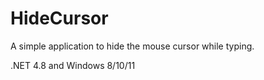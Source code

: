 # HideCursor
A simple application to hide the mouse cursor while typing.

.NET 4.8 and Windows 8/10/11
